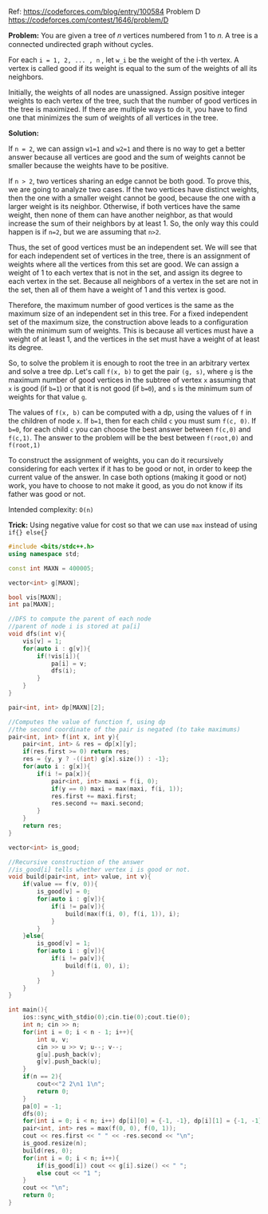 Ref: https://codeforces.com/blog/entry/100584 Problem D https://codeforces.com/contest/1646/problem/D

**Problem:** You are given a tree of 𝑛 vertices numbered from 1 to 𝑛. A tree is a connected undirected graph without cycles.

For each `i = 1, 2, ... , n` , let `w_i` be the weight of the i-th vertex. A vertex is called good if its weight is equal to the sum of the weights of all its neighbors.

Initially, the weights of all nodes are unassigned. Assign positive integer weights to each vertex of the tree, such that the number of good vertices in the tree is maximized. If there are multiple ways to do it, you have to find one that minimizes the sum of weights of all vertices in the tree.

**Solution:**

If `n = 2`, we can assign `w1=1` and `w2=1` and there is no way to get a better answer because all vertices are good and the sum of weights cannot be smaller because the weights have to be positive.

If `n > 2`, two vertices sharing an edge cannot be both good. To prove this, we are going to analyze two cases. If the two vertices have distinct weights, then the one with a smaller weight cannot be good, because the one with a larger weight is its neighbor. Otherwise, if both vertices have the same weight, then none of them can have another neighbor, as that would increase the sum of their neighbors by at least 1. So, the only way this could happen is if `n=2`, but we are assuming that `n>2`.

Thus, the set of good vertices must be an independent set. We will see that for each independent set of vertices in the tree, there is an assignment of weights where all the vertices from this set are good. We can assign a weight of 1 to each vertex that is not in the set, and assign its degree to each vertex in the set. Because all neighbors of a vertex in the set are not in the set, then all of them have a weight of 1 and this vertex is good.

Therefore, the maximum number of good vertices is the same as the maximum size of an independent set in this tree. For a fixed independent set of the maximum size, the construction above leads to a configuration with the minimum sum of weights. This is because all vertices must have a weight of at least 1, and the vertices in the set must have a weight of at least its degree.

So, to solve the problem it is enough to root the tree in an arbitrary vertex and solve a tree dp. Let's call `f(x, b)` to get the pair `(g, s)`, where `g` is the maximum number of good vertices in the subtree of vertex `x` assuming that `x` is good (if `b=1`) or that it is not good (if `b=0`), and `s` is the minimum sum of weights for that value `g`.

The values of `f(x, b)` can be computed with a dp, using the values of `f` in the children of node `x`. If `b=1`, then for each child `c` you must sum `f(c, 0)`. If `b=0`, for each child `c` you can choose the best answer between `f(c,0)` and `f(c,1)`. The answer to the problem will be the best between `f(root,0)` and `f(root,1)`

To construct the assignment of weights, you can do it recursively considering for each vertex if it has to be good or not, in order to keep the current value of the answer. In case both options (making it good or not) work, you have to choose to not make it good, as you do not know if its father was good or not.

Intended complexity: `O(n)`

**Trick:** Using negative value for cost so that we can use `max` instead of using `if{} else{}`

```cpp
#include <bits/stdc++.h>
using namespace std;

const int MAXN = 400005;

vector<int> g[MAXN];

bool vis[MAXN];
int pa[MAXN];

//DFS to compute the parent of each node
//parent of node i is stored at pa[i]
void dfs(int v){
	vis[v] = 1;
	for(auto i : g[v]){
		if(!vis[i]){
			pa[i] = v;
			dfs(i);
		}
	}
}

pair<int, int> dp[MAXN][2];

//Computes the value of function f, using dp
//the second coordinate of the pair is negated (to take maximums)
pair<int, int> f(int x, int y){
	pair<int, int> & res = dp[x][y];
	if(res.first >= 0) return res;
	res = {y, y ? -((int) g[x].size()) : -1};
	for(auto i : g[x]){
		if(i != pa[x]){
			pair<int, int> maxi = f(i, 0);
			if(y == 0) maxi = max(maxi, f(i, 1));
			res.first += maxi.first;
			res.second += maxi.second;
		}
	}
	return res;
}

vector<int> is_good;

//Recursive construction of the answer
//is_good[i] tells whether vertex i is good or not.
void build(pair<int, int> value, int v){
	if(value == f(v, 0)){
		is_good[v] = 0;
		for(auto i : g[v]){
			if(i != pa[v]){
				build(max(f(i, 0), f(i, 1)), i);
			}
		}
	}else{
		is_good[v] = 1;
		for(auto i : g[v]){
			if(i != pa[v]){
				build(f(i, 0), i);
			}
		}
	}
}

int main(){
	ios::sync_with_stdio(0);cin.tie(0);cout.tie(0);
	int n; cin >> n;
	for(int i = 0; i < n - 1; i++){
		int u, v; 
		cin >> u >> v; u--; v--;
		g[u].push_back(v);
		g[v].push_back(u);
	}
	if(n == 2){
		cout<<"2 2\n1 1\n";
		return 0;
	}
	pa[0] = -1;
	dfs(0);
	for(int i = 0; i < n; i++) dp[i][0] = {-1, -1}, dp[i][1] = {-1, -1};
	pair<int, int> res = max(f(0, 0), f(0, 1));
	cout << res.first << " " << -res.second << "\n";
	is_good.resize(n);
	build(res, 0);
	for(int i = 0; i < n; i++){
		if(is_good[i]) cout << g[i].size() << " ";
		else cout << "1 ";
	}
	cout << "\n";
	return 0;
}
```
